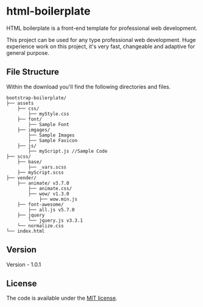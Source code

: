 # html-boilerplate
HTML boilerplate is a front-end template for professional web development.


This project can be used for any type professional web development. 
Huge experience work on this project, it's very fast, changeable and adaptive for general purpose.

## File Structure

Within the download you'll find the following directories and files.

```
bootstrap-boilerplate/
├── assets
    ├── css/
        ├── myStyle.css 
    ├── font/
        ├── Sample Font  
    ├── imgages/
        ├── Sample Images
        ├── Sample Favicon
    ├── js/
        ├── myScript.js //Sample Code
├── scss/
    ├── base/
        ├── _vars.scss
    ├── myScript.scss
├── vender/
    ├── animate/ v3.7.0 
        ├── animate.css/
        ├── wow/ v1.3.0
            ├── wow.min.js
    ├── font-awesome/
        ├── all.js v5.7.0 
    ├── jquery
        └── jquery.js v3.3.1
    └── normalize.css
└── index.html 
```
## Version
Version - 1.0.1
## License
The code is available under the [MIT license](LICENSE.txt).

